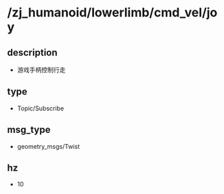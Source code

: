# /zj_humanoid/lowerlimb/cmd_vel/joy

## description
- 游戏手柄控制行走

## type
- Topic/Subscribe

## msg_type
- geometry_msgs/Twist

## hz
- 10

